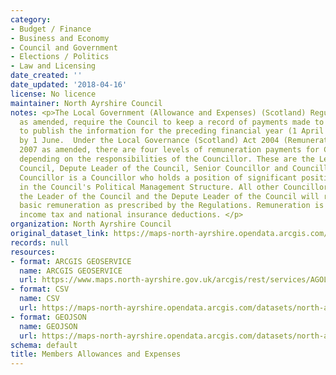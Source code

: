 ```yaml
---
category:
- Budget / Finance
- Business and Economy
- Council and Government
- Elections / Politics
- Law and Licensing
date_created: ''
date_updated: '2018-04-16'
license: No licence
maintainer: North Ayrshire Council
notes: <p>The Local Government (Allowance and Expenses) (Scotland) Regulations 2007
  as amended, require the Council to keep a record of payments made to Members and
  to publish the information for the preceding financial year (1 April to 31 March)
  by 1 June.  Under the Local Governance (Scotland) Act 2004 (Remuneration) Regulations
  2007 as amended, there are four levels of remuneration payments for Councillors,
  depending on the responsibilities of the Councillor. These are the Leader of the
  Council, Depute Leader of the Council, Senior Councillor and Councillor.   A Senior
  Councillor is a Councillor who holds a position of significant position of responsibility
  in the Council's Political Management Structure. All other Councillors, other than
  the Leader of the Council and the Depute Leader of the Council will receive the
  basic remuneration as prescribed by the Regulations. Remuneration is subject to
  income tax and national insurance deductions. </p>
organization: North Ayrshire Council
original_dataset_link: https://maps-north-ayrshire.opendata.arcgis.com/maps/north-ayrshire::members-allowances-and-expenses
records: null
resources:
- format: ARCGIS GEOSERVICE
  name: ARCGIS GEOSERVICE
  url: https://www.maps.north-ayrshire.gov.uk/arcgis/rest/services/AGOL/Open_Data_Portal3/MapServer/1
- format: CSV
  name: CSV
  url: https://maps-north-ayrshire.opendata.arcgis.com/datasets/north-ayrshire::members-allowances-and-expenses.csv?outSR=%7B%22latestWkid%22%3A27700%2C%22wkid%22%3A27700%7D
- format: GEOJSON
  name: GEOJSON
  url: https://maps-north-ayrshire.opendata.arcgis.com/datasets/north-ayrshire::members-allowances-and-expenses.geojson?outSR=%7B%22latestWkid%22%3A27700%2C%22wkid%22%3A27700%7D
schema: default
title: Members Allowances and Expenses
---
```


